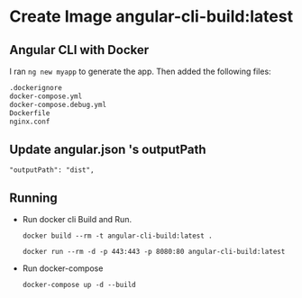 # Create Image angular-cli-build:latest

## Angular CLI with Docker

I ran `ng new myapp` to generate the app. Then added the following files:

```bash
.dockerignore
docker-compose.yml
docker-compose.debug.yml
Dockerfile
nginx.conf
```

## Update angular.json 's outputPath

```
"outputPath": "dist",
```

## Running

* Run docker cli Build and Run.

  ```
  docker build --rm -t angular-cli-build:latest .

  docker run --rm -d -p 443:443 -p 8080:80 angular-cli-build:latest
  ```

* Run docker-compose 

  ```
  docker-compose up -d --build
  ```

